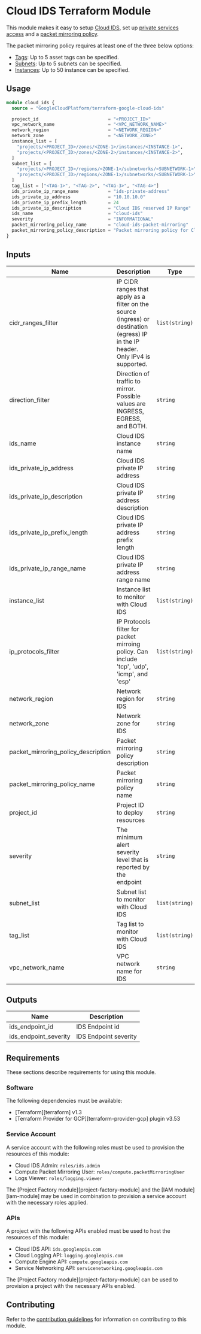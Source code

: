 # Cloud IDS Terraform Module
This module makes it easy to setup [Cloud IDS](https://cloud.google.com/ids), set up [private services access](https://cloud.google.com/vpc/docs/private-services-access) and a [packet mirroring policy](https://cloud.google.com/vpc/docs/using-packet-mirroring).

The packet mirroring policy requires at least one of the three below options:
- [Tags](#pre_configured_rules): Up to 5 asset tags can be specified.
- [Subnets](#security_rules): Up to 5 subnets can be specified.
- [Instances](#custom_rules): Up to 50 instance can be specified.

##  Usage

```tf
module cloud_ids {
  source = "GoogleCloudPlatform/terraform-google-cloud-ids"

  project_id                          = "<PROJECT_ID>"
  vpc_network_name                    = "<VPC_NETWORK_NAME>"
  network_region                      = "<NETWORK_REGION>"
  network_zone                        = "<NETWORK_ZONE>"
  instance_list = [
    "projects/<PROJECT_ID>/zones/<ZONE-1>/instances/<INSTANCE-1>",
    "projects/<PROJECT_ID>/zones/<ZONE-2>/instances/<INSTANCE-2>",
  ]
  subnet_list = [
    "projects/<PROJECT_ID>/regions/<ZONE-1>/subnetworks/<SUBNETWORK-1>",
    "projects/<PROJECT_ID>/regions/<ZONE-1>/subnetworks/<SUBNETWORK-1>",
  ]
  tag_list = ["<TAG-1>", "<TAG-2>", "<TAG-3>", "<TAG-4>"]
  ids_private_ip_range_name           = "ids-private-address"
  ids_private_ip_address              = "10.10.10.0"
  ids_private_ip_prefix_length        = 24
  ids_private_ip_description          = "Cloud IDS reserved IP Range"
  ids_name                            = "cloud-ids"
  severity                            = "INFORMATIONAL"
  packet_mirroring_policy_name        = "cloud-ids-packet-mirroring"
  packet_mirroring_policy_description = "Packet mirroring policy for Cloud IDS"
}
```

<!-- BEGINNING OF PRE-COMMIT-TERRAFORM DOCS HOOK -->
## Inputs

| Name | Description | Type | Default | Required |
|------|-------------|------|---------|:--------:|
| cidr\_ranges\_filter | IP CIDR ranges that apply as a filter on the source (ingress) or destination (egress) IP in the IP header. Only IPv4 is supported. | `list(string)` | `[]` | no |
| direction\_filter | Direction of traffic to mirror. Possible values are INGRESS, EGRESS, and BOTH. | `string` | `"BOTH"` | no |
| ids\_name | Cloud IDS instance name | `string` | `"cloud-ids"` | no |
| ids\_private\_ip\_address | Cloud IDS private IP address | `string` | `null` | no |
| ids\_private\_ip\_description | Cloud IDS private IP address description | `string` | `"Cloud IDS reserved IP Range"` | no |
| ids\_private\_ip\_prefix\_length | Cloud IDS private IP address prefix length | `string` | `24` | no |
| ids\_private\_ip\_range\_name | Cloud IDS private IP address range name | `string` | `"ids-private-address"` | no |
| instance\_list | Instance list to monitor with Cloud IDS | `list(string)` | `null` | no |
| ip\_protocols\_filter | IP Protocols filter for packet mirroing policy. Can include 'tcp', 'udp', 'icmp', and 'esp' | `list(string)` | `[]` | no |
| network\_region | Network region for IDS | `string` | n/a | yes |
| network\_zone | Network zone for IDS | `string` | n/a | yes |
| packet\_mirroring\_policy\_description | Packet mirroring policy description | `string` | `"Packet mirroring policy for Cloud IDS"` | no |
| packet\_mirroring\_policy\_name | Packet mirroring policy name | `string` | `"cloud-ids-packet-mirroring"` | no |
| project\_id | Project ID to deploy resources | `string` | n/a | yes |
| severity | The minimum alert severity level that is reported by the endpoint | `string` | `"INFORMATIONAL"` | no |
| subnet\_list | Subnet list to monitor with Cloud IDS | `list(string)` | `null` | no |
| tag\_list | Tag list to monitor with Cloud IDS | `list(string)` | `null` | no |
| vpc\_network\_name | VPC network name for IDS | `string` | n/a | yes |

## Outputs

| Name | Description |
|------|-------------|
| ids\_endpoint\_id | IDS Endpoint id |
| ids\_endpoint\_severity | IDS Endpoint severity |

<!-- END OF PRE-COMMIT-TERRAFORM DOCS HOOK -->

## Requirements

These sections describe requirements for using this module.

### Software

The following dependencies must be available:

- [Terraform][terraform] v1.3
- [Terraform Provider for GCP][terraform-provider-gcp] plugin v3.53

### Service Account

A service account with the following roles must be used to provision
the resources of this module:

- Cloud IDS Admin: `roles/ids.admin`
- Compute Packet Mirroring User: `roles/compute.packetMirroringUser`
- Logs Viewer: `roles/logging.viewer`

The [Project Factory module][project-factory-module] and the
[IAM module][iam-module] may be used in combination to provision a
service account with the necessary roles applied.

### APIs

A project with the following APIs enabled must be used to host the
resources of this module:

- Cloud IDS API: `ids.googleapis.com`
- Cloud Logging API: `logging.googleapis.com`
- Compute Engine API: `compute.googleapis.com`
- Service Networking API: `servicenetworking.googleapis.com`

The [Project Factory module][project-factory-module] can be used to
provision a project with the necessary APIs enabled.

## Contributing

Refer to the [contribution guidelines](./CONTRIBUTING.md) for
information on contributing to this module.
